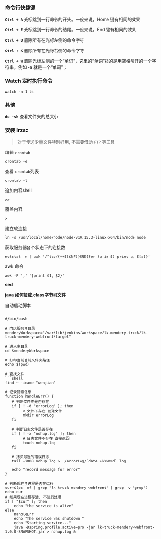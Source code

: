 ### 命令行快捷键

**`Ctrl + A`** 光标跳到一行命令的开头。一般来说，Home 键有相同的效果

**`Ctrl + E`** 光标跳到一行命令的结尾。一般来说，End 键有相同的效果

**`Ctrl + U`** 删除所有在光标左侧的命令字符

**`Ctrl + K`** 删除所有在光标右侧的命令字符

**`Ctrl + W`** 删除光标左侧的一个“单词”，这里的“单词”指的是用空格隔开的一个字符串。例如 -a 就是一个“单词”；

### Watch 定时执行命令

```shell
watch -n 1 ls
```



### 其他
**`du -sh`** 查看文件夹的总大小

### 安装 lrzsz
> 对于传送少量文件特别好用, 不需要借助 `FTP` 等工具


编辑 `crontab`
```shell
crontab -e
```

查看 `crontab`列表
```
crontab -l
```

追加内容shell
```
>>
```

覆盖内容
```
>
```

建立软连接
```
ln -s /usr/local/home/node/node-v10.15.3-linux-x64/bin/node node
```


获取服务器各个状态下的连接数
```
netstat -n | awk '/^tcp/{++S[$NF]}END{for (a in S) print a, S[a]}'
```

awk 命令
```
awk -F ',' '{print $1, $2}'
```



**sed**

**java 如何加载.class字节码文件**



自动启动脚本
```

#/bin/bash

# 门店服务主目录
menderyWorkspace="/var/lib/jenkins/workspace/lk-mendery-truck/lk-truck-mendery-webfront/target"

# 进入主目录
cd $menderyWorkspace

# 打印当前当前文件夹路径
echo $(pwd)

# 查找文件
​```shell
find ~ -iname "wenjian"
```

```shell
# 记录错误信息
function handleErr() {
   # 判断文件夹是否存在
   if [ ! -d "errorLog" ]; then
        # 文件不存在 创建文件
        mkdir errorLog
   fi

   # 判断日志文件是否存在
   if [ ! -x "nohup.log" ]; then
        # 日志文件不存在 直接返回
        touch nohup.log
   fi

   # 拷贝最近的错误日志
   tail -2000 nohup.log > ./errorLog/`date +%Y%m%d`.log

   echo "record message for error"
}

# 判断现在主进程是否在运行
cur=$(ps -ef | grep "lk-truck-mendery-webfront" | grep -v "grep")
echo cur
# 如果现在进程存活, 不进行处理
if [ "$cur" ]; then
    echo "the service is alive"
else
    handleErr
    echo "The service was shutdown!"
    echo "Starting service..."
    java -Dspring.profile.active=pro -jar lk-truck-mendery-webfront-1.0.0-SNAPSHOT.jar > nohup.log &
```
